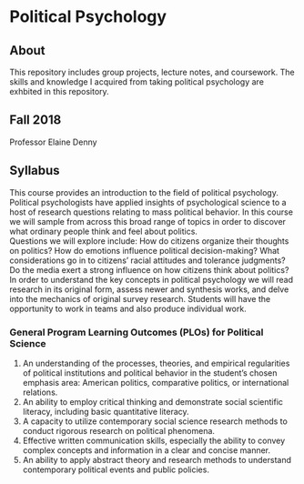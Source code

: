 # Political Psychology 
## About 
This repository includes group projects, lecture notes, and coursework. The skills and knowledge I acquired from taking political psychology are exhbited in this repository.  
## Fall 2018 
Professor Elaine Denny <br> 
## Syllabus 
This course provides an introduction to the field of political psychology.  Political psychologists have applied insights of psychological science to a host of research questions relating to mass political behavior.  In this course we will sample from across this broad range of topics in order to discover what ordinary people think and feel about politics. <br>
Questions we will explore include: How do citizens organize their thoughts on politics?  How do emotions influence political decision-making?  What considerations go in to citizens’ racial attitudes and tolerance judgments?  Do the media exert a strong influence on how citizens think about politics? <br> 
In order to understand the key concepts in political psychology we will read research in its original form, assess newer and synthesis works, and delve into the mechanics of original survey research.  Students will have the opportunity to work in teams and also produce individual work.
### General Program Learning Outcomes (PLOs) for Political Science
1.  An understanding of the processes, theories, and empirical regularities of political institutions and political behavior in the student’s chosen emphasis area:  American politics, comparative politics, or international relations.
2.  An ability to employ critical thinking and demonstrate social scientific literacy, including basic quantitative literacy.
3.  A capacity to utilize contemporary social science research methods to conduct rigorous research on political phenomena.
4.  Effective written communication skills, especially the ability to convey complex concepts and information in a clear and concise manner.
5.  An ability to apply abstract theory and research methods to understand contemporary political events and public policies.

